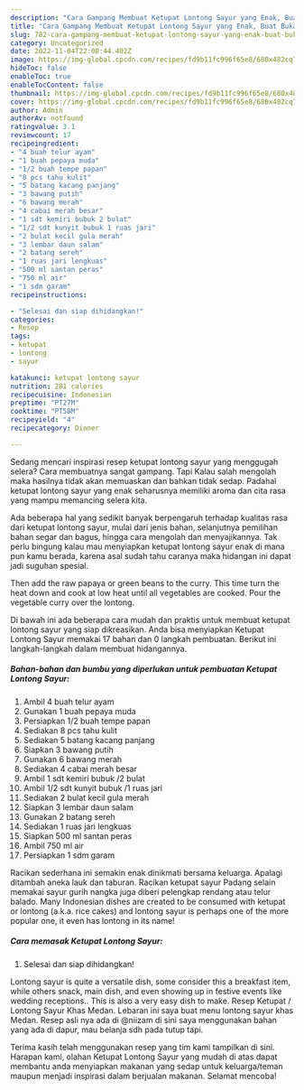 ```yaml
---
description: "Cara Gampang Membuat Ketupat Lontong Sayur yang Enak, Buat Buka Puasa}"
title: "Cara Gampang Membuat Ketupat Lontong Sayur yang Enak, Buat Buka Puasa}"
slug: 782-cara-gampang-membuat-ketupat-lontong-sayur-yang-enak-buat-buka-puasa
category: Uncategorized
date: 2022-11-04T22:08:44.402Z
image: https://img-global.cpcdn.com/recipes/fd9b11fc996f65e8/680x482cq70/ketupat-lontong-sayur-foto-resep-utama.jpg
hideToc: false
enableToc: true
enableTocContent: false
thumbnail: https://img-global.cpcdn.com/recipes/fd9b11fc996f65e8/680x482cq70/ketupat-lontong-sayur-foto-resep-utama.jpg
cover: https://img-global.cpcdn.com/recipes/fd9b11fc996f65e8/680x482cq70/ketupat-lontong-sayur-foto-resep-utama.jpg
author: Admin
authorAv: notfound
ratingvalue: 3.1
reviewcount: 17
recipeingredient:
- "4 buah telur ayam"
- "1 buah pepaya muda"
- "1/2 buah tempe papan"
- "8 pcs tahu kulit"
- "5 batang kacang panjang"
- "3 bawang putih"
- "6 bawang merah"
- "4 cabai merah besar"
- "1 sdt kemiri bubuk 2 bulat"
- "1/2 sdt kunyit bubuk 1 ruas jari"
- "2 bulat kecil gula merah"
- "3 lembar daun salam"
- "2 batang sereh"
- "1 ruas jari lengkuas"
- "500 ml santan peras"
- "750 ml air"
- "1 sdm garam"
recipeinstructions:

- "Selesai dan siap dihidangkan!"
categories:
- Resep
tags:
- ketupat
- lontong
- sayur

katakunci: ketupat lontong sayur 
nutrition: 281 calories
recipecuisine: Indonesian
preptime: "PT27M"
cooktime: "PT58M"
recipeyield: "4"
recipecategory: Dinner

---
```



Sedang mencari inspirasi resep ketupat lontong sayur yang menggugah selera? Cara membuatnya sangat gampang. Tapi Kalau salah mengolah maka hasilnya tidak akan memuaskan dan bahkan tidak sedap. Padahal ketupat lontong sayur yang enak seharusnya memiliki aroma dan cita rasa yang mampu memancing selera kita.


Ada beberapa hal yang sedikit banyak berpengaruh terhadap kualitas rasa dari ketupat lontong sayur, mulai dari jenis bahan, selanjutnya pemilihan bahan segar dan bagus, hingga cara mengolah dan menyajikannya. Tak perlu bingung kalau mau menyiapkan ketupat lontong sayur enak di mana pun kamu berada, karena asal sudah tahu caranya maka hidangan ini dapat jadi suguhan spesial.

Then add the raw papaya or green beans to the curry. This time turn the heat down and cook at low heat until all vegetables are cooked. Pour the vegetable curry over the lontong.


Di bawah ini ada beberapa cara mudah dan praktis untuk membuat ketupat lontong sayur yang siap dikreasikan. Anda bisa menyiapkan Ketupat Lontong Sayur memakai 17 bahan dan 0 langkah pembuatan. Berikut ini langkah-langkah dalam membuat hidangannya.

<!--inarticleads1-->

##### Bahan-bahan dan bumbu yang diperlukan untuk pembuatan Ketupat Lontong Sayur:

1. Ambil 4 buah telur ayam
1. Gunakan 1 buah pepaya muda
1. Persiapkan 1/2 buah tempe papan
1. Sediakan 8 pcs tahu kulit
1. Sediakan 5 batang kacang panjang
1. Siapkan 3 bawang putih
1. Gunakan 6 bawang merah
1. Sediakan 4 cabai merah besar
1. Ambil 1 sdt kemiri bubuk /2 bulat
1. Ambil 1/2 sdt kunyit bubuk /1 ruas jari
1. Sediakan 2 bulat kecil gula merah
1. Siapkan 3 lembar daun salam
1. Gunakan 2 batang sereh
1. Sediakan 1 ruas jari lengkuas
1. Siapkan 500 ml santan peras
1. Ambil 750 ml air
1. Persiapkan 1 sdm garam


Racikan sederhana ini semakin enak dinikmati bersama keluarga. Apalagi ditambah aneka lauk dan taburan. Racikan ketupat sayur Padang selain memakai sayur gurih nangka juga diberi pelengkap rendang atau telur balado. Many Indonesian dishes are created to be consumed with ketupat or lontong (a.k.a. rice cakes) and lontong sayur is perhaps one of the more popular one, it even has lontong in its name! 

<!--inarticleads2-->

##### Cara memasak Ketupat Lontong Sayur:


1. Selesai dan siap dihidangkan!

Lontong sayur is quite a versatile dish, some consider this a breakfast item, while others snack, main dish, and even showing up in festive events like wedding receptions.. This is also a very easy dish to make. Resep Ketupat / Lontong Sayur Khas Medan. Lebaran ini saya buat menu lontong sayur khas Medan. Resep asli nya ada di @niizam di sini saya menggunakan bahan yang ada di dapur, mau belanja sdh pada tutup tapi. 

Terima kasih telah menggunakan resep yang tim kami tampilkan di sini. Harapan kami, olahan Ketupat Lontong Sayur yang mudah di atas dapat membantu anda menyiapkan makanan yang sedap untuk keluarga/teman maupun menjadi inspirasi dalam berjualan makanan. Selamat mencoba!
